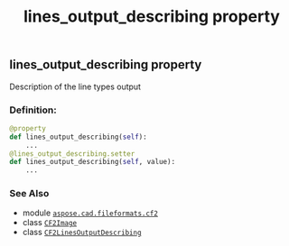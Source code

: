 ﻿---
title: lines_output_describing property
second_title: Aspose.CAD for Python via .NET API References
description: 
type: docs
weight: 210
url: /python-net/aspose.cad.fileformats.cf2/cf2image/lines_output_describing/
is_root: false
---

## lines_output_describing property


Description of the line types output
### Definition:
```python
@property
def lines_output_describing(self):
    ...
@lines_output_describing.setter
def lines_output_describing(self, value):
    ...
```

### See Also
* module [`aspose.cad.fileformats.cf2`](../../)
* class [`CF2Image`](/cad/python-net/aspose.cad.fileformats.cf2/cf2image)
* class [`CF2LinesOutputDescribing`](/cad/python-net/aspose.cad.fileformats.cf2/cf2linesoutputdescribing)
